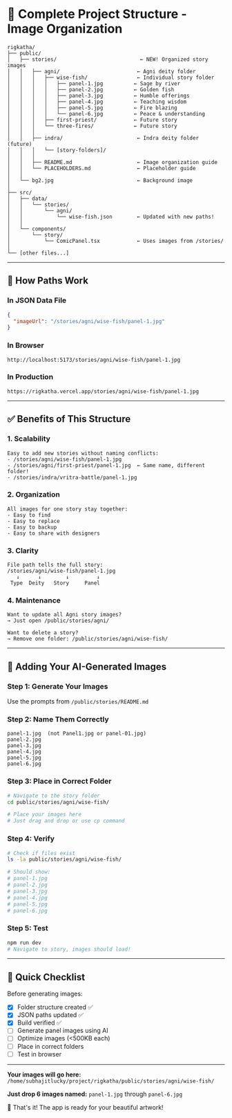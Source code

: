 # 📂 Complete Project Structure - Image Organization

```
rigkatha/
├── public/
│   ├── stories/                           ← NEW! Organized story images
│   │   ├── agni/                         ← Agni deity folder
│   │   │   ├── wise-fish/                ← Individual story folder
│   │   │   │   ├── panel-1.jpg          ← Sage by river
│   │   │   │   ├── panel-2.jpg          ← Golden fish
│   │   │   │   ├── panel-3.jpg          ← Humble offerings  
│   │   │   │   ├── panel-4.jpg          ← Teaching wisdom
│   │   │   │   ├── panel-5.jpg          ← Fire blazing
│   │   │   │   └── panel-6.jpg          ← Peace & understanding
│   │   │   ├── first-priest/            ← Future story
│   │   │   └── three-fires/             ← Future story
│   │   │
│   │   ├── indra/                        ← Indra deity folder (future)
│   │   │   └── [story-folders]/
│   │   │
│   │   ├── README.md                     ← Image organization guide
│   │   └── PLACEHOLDERS.md               ← Placeholder guide
│   │
│   └── bg2.jpg                           ← Background image
│
├── src/
│   ├── data/
│   │   └── stories/
│   │       └── agni/
│   │           └── wise-fish.json        ← Updated with new paths!
│   │
│   └── components/
│       └── story/
│           └── ComicPanel.tsx            ← Uses images from /stories/
│
└── [other files...]
```

---

## 🎯 How Paths Work

### In JSON Data File
```json
{
  "imageUrl": "/stories/agni/wise-fish/panel-1.jpg"
}
```

### In Browser
```
http://localhost:5173/stories/agni/wise-fish/panel-1.jpg
```

### In Production
```
https://rigkatha.vercel.app/stories/agni/wise-fish/panel-1.jpg
```

---

## ✅ Benefits of This Structure

### 1. **Scalability**
```
Easy to add new stories without naming conflicts:
- /stories/agni/wise-fish/panel-1.jpg
- /stories/agni/first-priest/panel-1.jpg  ← Same name, different folder!
- /stories/indra/vritra-battle/panel-1.jpg
```

### 2. **Organization**
```
All images for one story stay together:
- Easy to find
- Easy to replace
- Easy to backup
- Easy to share with designers
```

### 3. **Clarity**
```
File path tells the full story:
/stories/agni/wise-fish/panel-1.jpg
   ↓      ↓        ↓         ↓
 Type  Deity   Story     Panel
```

### 4. **Maintenance**
```
Want to update all Agni story images?
→ Just open /public/stories/agni/

Want to delete a story?
→ Remove one folder: /public/stories/agni/wise-fish/
```

---

## 🚀 Adding Your AI-Generated Images

### Step 1: Generate Your Images
Use the prompts from `/public/stories/README.md`

### Step 2: Name Them Correctly
```
panel-1.jpg  (not Panel1.jpg or panel-01.jpg)
panel-2.jpg
panel-3.jpg
panel-4.jpg
panel-5.jpg
panel-6.jpg
```

### Step 3: Place in Correct Folder
```bash
# Navigate to the story folder
cd public/stories/agni/wise-fish/

# Place your images here
# Just drag and drop or use cp command
```

### Step 4: Verify
```bash
# Check if files exist
ls -la public/stories/agni/wise-fish/

# Should show:
# panel-1.jpg
# panel-2.jpg
# panel-3.jpg
# panel-4.jpg
# panel-5.jpg
# panel-6.jpg
```

### Step 5: Test
```bash
npm run dev
# Navigate to story, images should load!
```

---

## 📝 Quick Checklist

Before generating images:
- [x] Folder structure created ✅
- [x] JSON paths updated ✅
- [x] Build verified ✅
- [ ] Generate panel images using AI
- [ ] Optimize images (<500KB each)
- [ ] Place in correct folders
- [ ] Test in browser

---

**Your images will go here:**
`/home/subhajitlucky/project/rigkatha/public/stories/agni/wise-fish/`

**Just drop 6 images named:** `panel-1.jpg` through `panel-6.jpg`

🎨 That's it! The app is ready for your beautiful artwork!
